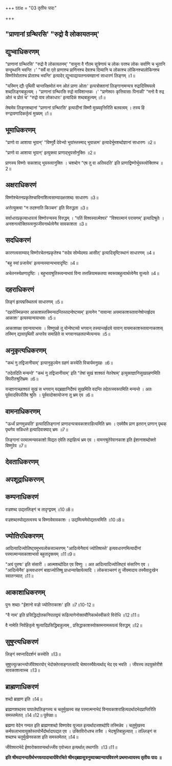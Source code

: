 +++
title = "03 तृतीयः पादः"

+++


## "प्राणानां ग्रन्थिरसि' "रुद्रो वै लोकायतनम्'

## द्युभ्वाधिकरणम्

"प्राणानां ग्रन्थिरसि' "रुद्रो वै लोकायतनम्' "वायुना वै गौतम सूत्रेणायं च लोकः परश्च लोकः सर्वाणि च भूतानि सन्दृब्धानि भवन्ति ।' "सर्वे वा एते प्राणाश्च प्राणिनश्च देवाश्च दिव्यानि च लोकाश्च लोकिनश्चालोकिनश्च विष्णोरेवोताश्च प्रोताश्च भवन्ति' इत्यादेर् द्युभ्वाद्यायतनत्वमज्ञानां साधारणं लिङ्गम् ॥1॥

"यस्मिन् द्यौः पृथिवी चान्तरिक्षमोतं मन ओतं प्राणा ओताः' इत्यत्रोक्तानां लिङ्गानामन्यत्र रुद्रादिविषयत्वे शब्दलिङ्गबाहुल्यम् । "प्राणानां ग्रन्थिरसि रुद्रो माविशान्तकः ।' "प्राणेश्वरः कृत्तिवासाः पिनाकी' "मनो वै रुद्र ओतं च प्रोतं च' "रुद्रो वाव लोकाधारः' इत्यादिकं शब्दबाहुल्यम् ॥1॥

तेषामेव लिङ्गशब्दानां "प्राणानां ग्रन्थिरसि' इत्यादीनां विष्णौ मुख्यवृत्तिरिति बलवत्वम् । तस्य हि रुग्द्रावणादिकर्तृत्वं मुख्यम् ॥1॥

## भूमाधिकरणम्

"प्राणो वा आशाया भूयान्' "विष्णुर्वै देवेभ्यो भूयांस्तस्माद् भूयान्नाम' इत्यादेर्भूमशब्दोज्ञानां साधारणः ॥2॥

"प्राणो वा आशाया भूयान्' इत्युक्त्वा प्राणाद्भूयसोनुक्तिः ॥2॥

प्राणस्य विष्णोः सकाशाद् भूयस्त्वानुक्तिः । चशब्देन "एष तु वा अतिवदति' इति प्राणाद्विष्णोर्भूयस्त्वोक्तिश्च ॥2॥

## अक्षराधिकरणं

विष्णोश्चेतनप्रकृतेश्चाविनाशित्वसाम्यादक्षरशब्दः साधारणः ॥3॥

अत्तेत्युक्त्वा "न तदश्नाति किञ्चन' इति विरुद्धता ॥3॥

सर्वाधारप्रकृत्याधारत्वं विष्णोरन्यस्य विरुद्धम् । "पतिं विश्वस्यात्मेश्वरं' "विश्वात्मानं परायणम्' इत्यादिश्रुतेः । अनशनत्वोक्तिस्त्वनुपजीवनार्थत्वेनैव सावकाशता ॥3॥

## सदधिकरणं

कारणत्वसाम्याद् विष्णोरचेतनप्रकृतेश्च "सदेव सोम्येदमग्र आसीत्' इत्यादिसृष्टिस्थानं साधारणम् ॥4॥

"बहु स्यां प्रजायेय' इत्यन्यस्यान्यभावादृष्टिः ॥4॥

अचेतनस्येक्षणादृष्टिः । बहुभावश्रुतिस्त्वन्यभावं विना तत्तन्नियामकतया स्वरूपबहुत्वार्थत्वेनैव युज्यते ॥4॥

## दहराधिकरणं

लिङ्गं हृत्पद्मस्थितत्वं साधारणम् ॥5॥

"दहरोस्मिन्नन्तर आकाशस्तस्मिन्यदन्तिस्तदन्वेष्टव्यम्' इत्यनेन "यावान्वा अयमाकाशस्तावानेषोन्तर्हृदय आकाशः' इत्यस्यान्वयाभावः ॥5॥

आकाशपक्ष एवान्वयाभावः । विष्णुपक्षे तु योन्वेष्टव्यो भगवान् तस्यान्तर्हृदये यावान् वायमाकाशस्तावानाकाशस् तस्मिन् द्यावापृथिवी अन्तरेव समाहिते स भगवानपहतपाप्मेत्यन्वयः ॥5॥

## अनुकृत्यधिकरणम्

"कथं नु तद्विजानीयाम्' इत्यानुकूल्येन ग्रहणं कस्येति विचार्यमनुग्रहः ॥6॥

"तदेतदिति मन्यन्ते' "कथं नु तद्विजानीयाम्' इति "तेषां सुखं शाश्वतं नेतरेषाम्' इत्युक्तज्ञानिसुखग्रहणमिति विपरीतश्रुतिभ्रमः ॥6॥

यज्ज्ञानाच्छाश्वतं सुखं स भगवान् यद्ब्रह्मानिर्देश्यं सुखमिति वदन्ति तदेतत्स्वरूपमिति मन्यन्ते । अतः पूर्ववादविपरीतैव श्रुतिः । पूर्ववादोक्तयोजना तु भ्रम एव ॥6॥

## वामनाधिकरणम्

"ऊर्ध्वं प्राणमुन्नयति' इत्यादिलिङ्गानां प्राणादन्यत्रावकाशराहित्यमिति भ्रमः । एवमेवैष प्राण इतरान् प्राणान् पृथक् पृथगेव सन्निधत्ते इत्यादिवाक्याद् भ्रमः ॥7॥

लिङ्गानां परमात्मन्यवकाशो विद्यत एवेति तद्राहित्यं भ्रम एव । वामनश्रुतेरेवानकाश इति ईशानाशब्दोक्तो विष्णुरेव ॥7॥

## देवताधिकरणम्

## अपशूद्राधिकरणम्

## कम्पनाधिकरणं

वज्रशब्द उद्यतलिङ्गं च तादृग्द्वयम् ॥10॥8॥

वज्रशब्दस्योद्यतत्वस्य च विष्णावेवावकाशः । उद्यमित्वमेवोद्यतत्वमिति ॥10॥8॥

## ज्योतिरधिकरणम्

आदित्यादिज्योतिष्ट्वमुभयलोकसञ्चरणम् "आदित्येनैवायं ज्योतिषास्ते' इत्यवधारणमित्यादीनां परमात्मान्यवकाशाभावो बहुतादृक्त्वम् ॥11॥9॥

"अयं पुरुषः' इति संसारी । आत्मशब्दोदित एव विष्णुः । अत आदित्यादिज्योतिष्ट्वं संसारिण एव । "आदित्येनैव' इत्यवधारणं बाह्यज्योतिष्षु प्राधान्यापेक्षयेत्यादि । लोकसञ्चरणं तु जीवमादाय तस्यैवादुःखेन स्वातन्त्र्यात् ॥11॥

## आकाशाधिकरणम्

पुनः शब्दाः "ईशानो वज्रो ज्योतिराकाशः' इति ॥7॥10-12॥

"वै नाम' इति प्रसिद्धिद्योतकनिपातद्वयं रूढित्यागेनोक्तयौगिकार्थस्वीकारे विरोधि ॥12॥11॥

वै नामेति निर्वहितृत्वे श्रुत्यादिप्रसिद्धिबाहुल्यम् , प्रसिद्धाकाशस्योक्तमनामरूपत्वं विरुद्धम् ॥12॥

## सुषुप्त्यधिकरणं

लिङ्गं स्वप्नादिदर्शनं कस्येति ॥13॥

सुषुप्त्युत्क्रान्त्योर्जीवेश्वरयोर् भेदोक्तेरसङ्गतत्वादि चेश्वरस्यैवेत्यर्थाद् भेद एव भवति । जीवस्य तदयुक्तेरीशे सावकाशत्वाच्च ॥13॥

## ब्राह्मणाधिकरणं

शब्दो ब्राह्मण इति ॥14॥

ब्राह्मणशब्दस्य पापालेपलिङ्गस्य च चतुर्मुखस्य सह परमात्मनाभेदं विनावकाशराहित्यदर्थादभेदप्राप्तिरिति समस्तमेतत् ॥14॥12॥ पूर्वपक्षः॥

ब्रह्मणा वेदेन गम्यत इति ब्राह्मणशब्दो विष्णावेव युज्यत इत्यर्थादजशब्दोपि तस्मिन्नेव । चतुर्मुखस्य कर्मफलाभावायुक्तेस्तयोर्भेदोर्थादापद्यत एव । उक्तिविरोधश्च तत्रैव । भेदश्रुतिबाहुल्यात् । तल्लिङ्गं स शब्दश्च चतुर्मुखेनवकाश इति समस्तमेतत् ॥14॥

जीवेश्वराभेदे ईश्वरोक्तावप्यर्थाज्जीव एवोच्यत इत्यर्थात् तथागतिः ॥13॥11॥

**इति श्रीमदानन्दतीर्थभगवत्पादाचार्यविरचिते श्रीमद्ब्रह्मसूत्रनुव्याख्यान्यायविवरणे प्रथमाध्यायस्य तृतीयः पादः ॥**

